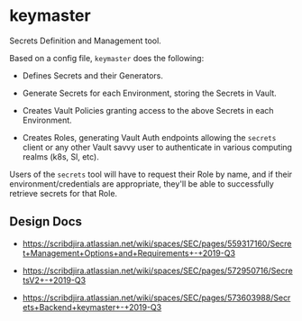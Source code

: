 # keymaster

Secrets Definition and Management tool.

Based on a config file, `keymaster` does the following:

* Defines Secrets and their Generators.

* Generate Secrets for each Environment, storing the Secrets in Vault. 

* Creates Vault Policies granting access to the above Secrets in each Environment.

* Creates Roles, generating Vault Auth endpoints allowing the `secrets` client or any other Vault savvy user to authenticate in various computing realms (k8s, Sl, etc).

Users of the `secrets` tool will have to request their Role by name, and if their environment/credentials are appropriate, they'll be able to successfully retrieve secrets for that Role.

## Design Docs

* https://scribdjira.atlassian.net/wiki/spaces/SEC/pages/559317160/Secret+Management+Options+and+Requirements+-+2019-Q3

* https://scribdjira.atlassian.net/wiki/spaces/SEC/pages/572950716/SecretsV2+-+2019-Q3

* https://scribdjira.atlassian.net/wiki/spaces/SEC/pages/573603988/Secrets+Backend+keymaster+-+2019-Q3